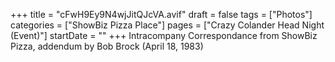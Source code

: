+++
title = "cFwH9Ey9N4wjJitQJcVA.avif"
draft = false
tags = ["Photos"]
categories = ["ShowBiz Pizza Place"]
pages = ["Crazy Colander Head Night (Event)"]
startDate = ""
+++
Intracompany Correspondance from ShowBiz Pizza, addendum by Bob Brock (April 18, 1983)
